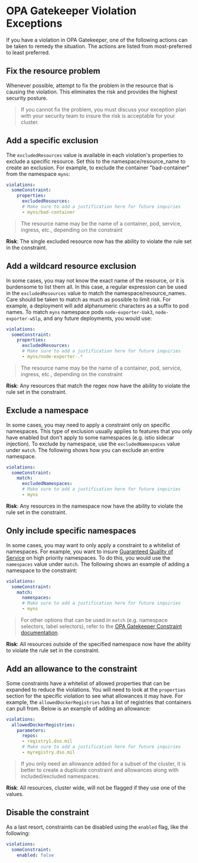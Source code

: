 # OPA Gatekeeper Violation Exceptions

If you have a violation in OPA Gatekeeper, one of the following actions can be taken to remedy the situation.  The actions are listed from most-preferred to least preferred.

## Fix the resource problem

Whenever possible, attempt to fix the problem in the resource that is causing the violation.  This eliminates the risk and provides the highest security posture.

> If you cannot fix the problem, you must discuss your exception plan with your security team to insure the risk is acceptable for your cluster.

## Add a specific exclusion

The `excludedResources` value is available in each violation's properties to exclude a specific resource.  Set this to the namespace/resource_name to create an exclusion.  For example, to exclude the container "bad-container" from the namespace `myns`:

```yaml
violations:
  someConstraint:
    properties:
      excludedResources:
      # Make sure to add a justification here for future inquiries
      - myns/bad-container
```

> The resource name may be the name of a container, pod, service, ingress, etc., depending on the constraint

**Risk**: The single excluded resource now has the ability to violate the rule set in the constraint.

## Add a wildcard resource exclusion

In some cases, you may not know the exact name of the resource, or it is burdensome to list them all.  In this case, a regular expression can be used in the `excludedResources` value to match the namespace/resource_names.  Care should be taken to match as much as possible to limit risk.  For example, a deployment will add alphanumeric characters as a suffix to pod names.  To match `myns` namespace pods `node-exporter-Uak3`,  `node-exporter-wSlp`, and any future deployments, you would use:

```yaml
violations:
  someConstraint:
    properties:
      excludedResources:
      # Make sure to add a justification here for future inquiries
      - myns/node-exporter-.*
```

> The resource name may be the name of a container, pod, service, ingress, etc., depending on the constraint

**Risk**: Any resources that match the regex now have the ability to violate the rule set in the constraint.

## Exclude a namespace

In some cases, you may need to apply a constraint only on specific namespaces.  This type of exclusion usually applies to features that you only have enabled but don't apply to some namespaces (e.g. istio sidecar injection).  To exclude by namespace, use the `excludedNamespaces` value under `match`.  The following shows how you can exclude an entire namespace.

```yaml
violations:
  someConstraint:
    match:
      excludedNamespaces:
      # Make sure to add a justification here for future inquiries
      - myns
```

**Risk**: Any resources in the namespace now have the ability to violate the rule set in the constraint.

## Only include specific namespaces

In some cases, you may want to only apply a constraint to a whitelist of namespaces.  For example, you want to insure [Guaranteed Quality of Service](https://kubernetes.io/docs/tasks/configure-pod-container/quality-service-pod/) on high priority namespaces.  To do this, you would use the `namespaces` value under `match`.  The following shows an example of adding a namespace to the constraint:

```yaml
violations:
  someConstraint:
    match:
      namespaces:
      # Make sure to add a justification here for future inquiries
      - myns
```

> For other options that can be used in `match` (e.g. namespace selectors, label selectors), refer to the [OPA Gatekeeper Constraint documentation](https://open-policy-agent.github.io/gatekeeper/website/docs/howto#constraints).

**Risk**: All resources outside of the specified namespace now have the ability to violate the rule set in the constraint.

## Add an allowance to the constraint

Some constraints have a whitelist of allowed properties that can be expanded to reduce the violations.  You will need to look at the `properties` section for the specific violation to see what allowances it may have.  For example, the `allowedDockerRegistries` has a list of registries that containers can pull from.   Below is an example of adding an allowance:

```yaml
violations:
  allowedDockerRegistries:
    parameters:
      repos:
      - registry1.dso.mil
      # Make sure to add a justification here for future inquiries
      - myregistry.dso.mil
```

> If you only need an allowance added for a subset of the cluster, it is better to create a duplicate constraint and allowances along with included/excluded namespaces.

**Risk**: All resources, cluster wide, will not be flagged if they use one of the values.

## Disable the constraint

As a last resort, constraints can be disabled using the `enabled` flag, like the following:

```yaml
violations:
  someConstraint:
    enabled: false
```
